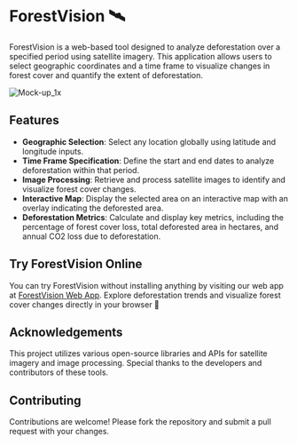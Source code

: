 # ForestVision 🛰️

ForestVision is a web-based tool designed to analyze deforestation over a specified period using satellite imagery. This application allows users to select geographic coordinates and a time frame to visualize changes in forest cover and quantify the extent of deforestation. 

![Mock-up_1x](https://github.com/vikfalk/deforestation_frontend/assets/165885171/483ef44f-ded0-4660-90da-8ed36125fd69)
## Features

- **Geographic Selection**: Select any location globally using latitude and longitude inputs.
- **Time Frame Specification**: Define the start and end dates to analyze deforestation within that period.
- **Image Processing**: Retrieve and process satellite images to identify and visualize forest cover changes.
- **Interactive Map**: Display the selected area on an interactive map with an overlay indicating the deforested area.
- **Deforestation Metrics**: Calculate and display key metrics, including the percentage of forest cover loss, total deforested area in hectares, and annual CO2 loss due to deforestation.

## Try ForestVision Online

You can try ForestVision without installing anything by visiting our web app at [ForestVision Web App](https://forestvision.streamlit.app/). Explore deforestation trends and visualize forest cover changes directly in your browser 🌳

## Acknowledgements

This project utilizes various open-source libraries and APIs for satellite imagery and image processing. Special thanks to the developers and contributors of these tools.

## Contributing

Contributions are welcome! Please fork the repository and submit a pull request with your changes.
